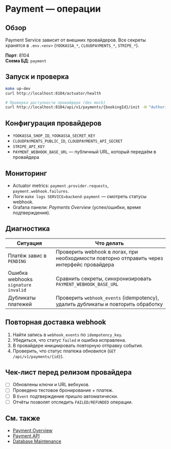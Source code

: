 # Payment — операции

## Обзор

Payment Service зависит от внешних провайдеров. Все секреты хранятся в `.env.<env>` (`YOOKASSA_*`, `CLOUDPAYMENTS_*`, `STRIPE_*`).

**Порт**: 8104  
**Схема БД**: `payment`

## Запуск и проверка

```bash
make up-dev
curl http://localhost:8104/actuator/health

# Проверка доступности провайдера (dev mock)
curl http://localhost:8104/api/v1/payments/{bookingId}/init -H "Authorization: Bearer ..."
```

## Конфигурация провайдеров

- `YOOKASSA_SHOP_ID`, `YOOKASSA_SECRET_KEY`
- `CLOUDPAYMENTS_PUBLIC_ID`, `CLOUDPAYMENTS_API_SECRET`
- `STRIPE_API_KEY`
- `PAYMENT_WEBHOOK_BASE_URL` — публичный URL, который передаём в провайдера

## Мониторинг

- Actuator metrics: `payment.provider.requests`, `payment.webhook.failures`.
- Логи `make logs SERVICE=backend-payment` — смотреть статусы webhook.
- Grafana панели: *Payments Overview* (успех/ошибки, время подтверждения).

## Диагностика

| Ситуация | Что делать |
|----------|------------|
| Платёж завис в `PENDING` | Проверить webhook в логах, при необходимости повторно отправить через интерфейс провайдера |
| Ошибка webhooks `signature invalid` | Сравнить секреты, синхронизировать `PAYMENT_WEBHOOK_BASE_URL` |
| Дубликаты платежей | Проверить `webhook_events` (idempotency), удалить дубликаты и повторить обработку |

## Повторная доставка webhook

1. Найти запись в `webhook_events` по `idempotency_key`.
2. Убедиться, что статус `failed` и ошибка исправлена.
3. В провайдере инициировать повторную отправку события.
4. Проверить, что статус платежа обновился (`GET /api/v1/payments/{id}`).

## Чек-лист перед релизом провайдера

- [ ] Обновлены ключи и URL вебхуков.
- [ ] Проведено тестовое бронирование + платеж.
- [ ] В `Event` подтверждение пришло автоматически.
- [ ] Отчёты позволят отследить `FAILED/REFUNDED` операции.

## См. также

- [Payment Overview](README.md)
- [Payment API](api.md)
- [Database Maintenance](../../operations/runbooks/database-maintenance.md)
